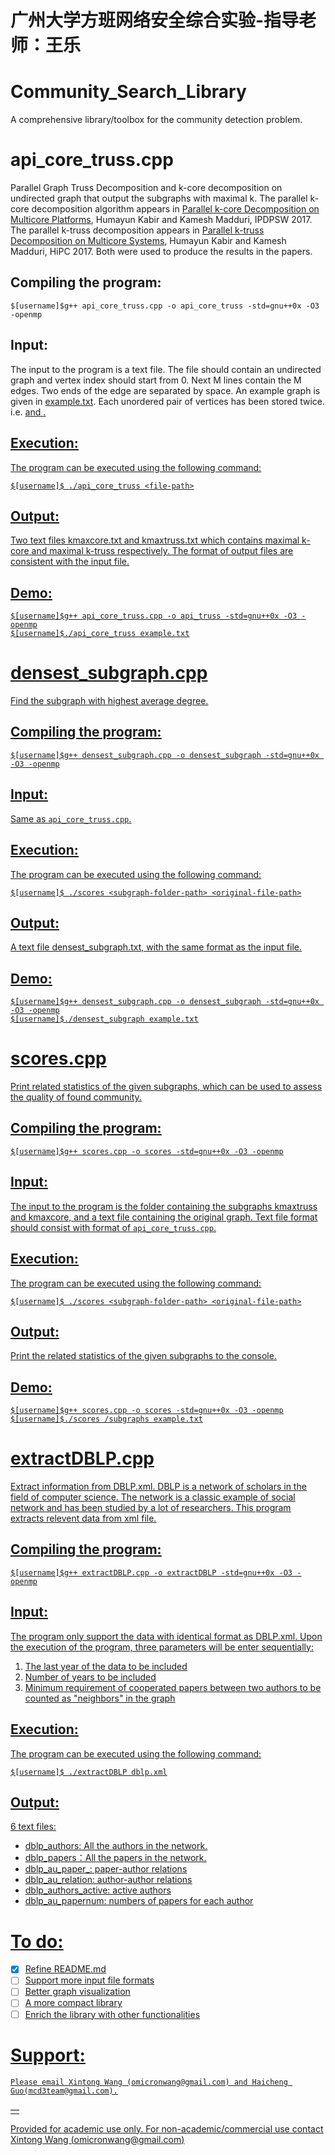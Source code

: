 # 广州大学方班网络安全综合实验-指导老师：王乐
# Community_Search_Library
A comprehensive library/toolbox for the community detection problem. 

# **api_core_truss.cpp**
Parallel Graph Truss Decomposition and k-core decomposition on undirected graph that output the subgraphs with maximal k.
The parallel k-core decomposition algorithm appears in [Parallel k-core Decomposition on Multicore Platforms](https://ieeexplore.ieee.org/document/7965211/citations?tabFilter=papers), Humayun Kabir and Kamesh Madduri, IPDPSW 2017. The parallel k-truss decomposition appears in [Parallel k-truss Decomposition on Multicore Systems](https://ieeexplore.ieee.org/document/8091052), Humayun Kabir and Kamesh Madduri, HiPC 2017. Both were used to produce the results in the papers. 


## Compiling the program:
    
    $[username]$g++ api_core_truss.cpp -o api_core_truss -std=gnu++0x -O3 -openmp
    
## Input:
The input to the program is a text file. The file should contain an undirected graph and vertex index should 
start from 0. Next M lines contain the M edges. Two ends of the edge are separated by space. An example graph 
is given in [example.txt](https://github.com/OmicronXin/Community_Search_Library_GZHU/files/6389103/example.txt). Each unordered pair of vertices has been stored twice. i.e. <u> <v> and <v> <u>.
    
## Execution:

The program can be executed using the following command:

    $[username]$ ./api_core_truss <file-path>
    
## Output:

Two text files kmaxcore.txt and kmaxtruss.txt which contains maximal k-core and maximal k-truss respectively. 
The format of output files are consistent with the input file.

## Demo:

    $[username]$g++ api_core_truss.cpp -o api_truss -std=gnu++0x -O3 -openmp
    $[username]$./api_core_truss example.txt
    
    
# **densest_subgraph.cpp**

Find the subgraph with highest average degree.

## Compiling the program:
    
    $[username]$g++ densest_subgraph.cpp -o densest_subgraph -std=gnu++0x -O3 -openmp
    
## Input:
Same as `api_core_truss.cpp`.

## Execution:

The program can be executed using the following command:

    $[username]$ ./scores <subgraph-folder-path> <original-file-path>
    
## Output:

A text file densest_subgraph.txt, with the same format as the input file.

## Demo:

    $[username]$g++ densest_subgraph.cpp -o densest_subgraph -std=gnu++0x -O3 -openmp
    $[username]$./densest_subgraph example.txt
    
# **scores.cpp**

Print related statistics of the given subgraphs, which can be used to assess the quality of found community. 

## Compiling the program:
    
    $[username]$g++ scores.cpp -o scores -std=gnu++0x -O3 -openmp
    
## Input:

The input to the program is the folder containing the subgraphs kmaxtruss and kmaxcore, and a text file containing the original graph. 
Text file format should consist with format of `api_core_truss.cpp`.
    
## Execution:

The program can be executed using the following command:

    $[username]$ ./scores <subgraph-folder-path> <original-file-path>
    
## Output:

Print the related statistics of the given subgraphs to the console.

## Demo:


    $[username]$g++ scores.cpp -o scores -std=gnu++0x -O3 -openmp
    $[username]$./scores /subgraphs example.txt
    

# **extractDBLP.cpp**

Extract information from [DBLP.xml](https://dblp.uni-trier.de/xml/). DBLP is a network of scholars in the field of computer science. The network is a classic example of social network and has been studied by a lot of researchers. This program extracts relevent data from xml file.

## Compiling the program:
    
    $[username]$g++ extractDBLP.cpp -o extractDBLP -std=gnu++0x -O3 -openmp
    
## Input:
The program only support the data with identical format as [DBLP.xml](https://dblp.uni-trier.de/xml/).
Upon the execution of the program, three parameters will be enter sequentially:
 1. The last year of the data to be included
 2. Number of years to be included
 3. Minimum requirement of cooperated papers between two authors to be counted as "neighbors" in the graph

## Execution:

The program can be executed using the following command:

    $[username]$ ./extractDBLP dblp.xml
    
## Output:

6 text files:
  - dblp_authors: All the authors in the network.
  - dblp_papers：All the papers in the network.
  - dblp_au_paper_: paper-author relations
  - dblp_au_relation: author-author relations
  - dblp_authors_active: active authors
  - dblp_au_papernum: numbers of papers for each author
  
# To do:

- [x] Refine README.md
- [ ] Support more input file formats 
- [ ] Better graph visualization
- [ ] A more compact library
- [ ] Enrich the library with other functionalities

# Support:

    Please email Xintong Wang (omicronwang@gmail.com) and Haicheng Guo(mcd3team@gmail.com).
— 

Provided for academic use only. For non-academic/commercial use contact 
Xintong Wang (omicronwang@gmail.com)
